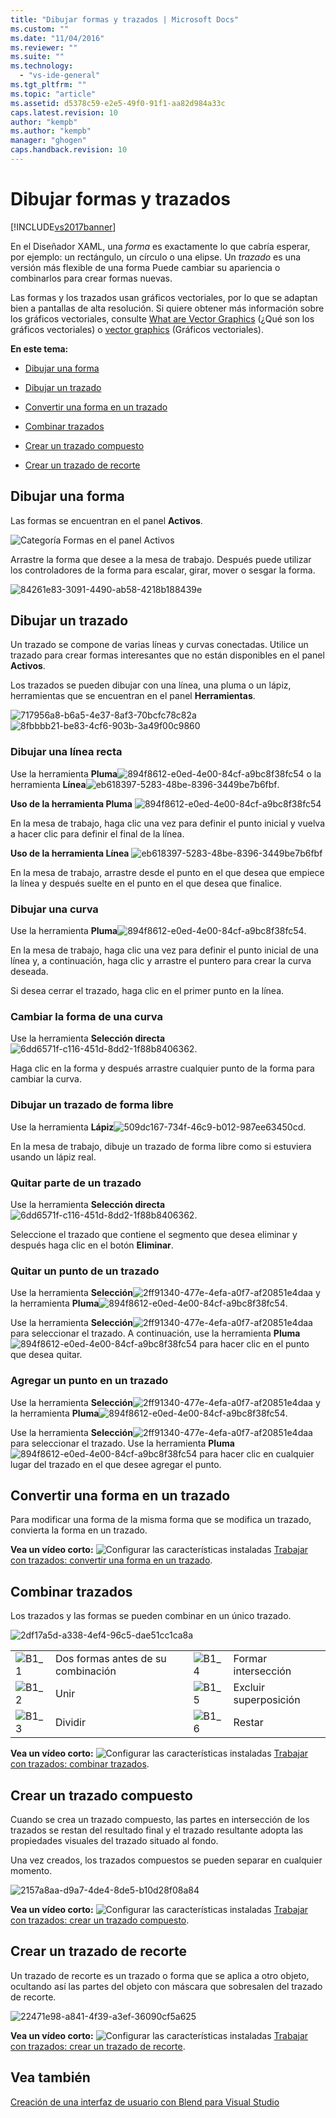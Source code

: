 ```yaml
---
title: "Dibujar formas y trazados | Microsoft Docs"
ms.custom: ""
ms.date: "11/04/2016"
ms.reviewer: ""
ms.suite: ""
ms.technology: 
  - "vs-ide-general"
ms.tgt_pltfrm: ""
ms.topic: "article"
ms.assetid: d5378c59-e2e5-49f0-91f1-aa82d984a33c
caps.latest.revision: 10
author: "kempb"
ms.author: "kempb"
manager: "ghogen"
caps.handback.revision: 10
---
```

# Dibujar formas y trazados
[!INCLUDE[vs2017banner](../code-quality/includes/vs2017banner.md)]

En el Diseñador XAML, una *forma* es exactamente lo que cabría esperar, por ejemplo: un rectángulo, un círculo o una elipse. Un *trazado* es una versión más flexible de una forma Puede cambiar su apariencia o combinarlos para crear formas nuevas.  
  
 Las formas y los trazados usan gráficos vectoriales, por lo que se adaptan bien a pantallas de alta resolución. Si quiere obtener más información sobre los gráficos vectoriales, consulte [What are Vector Graphics](https://www.youtube.com/watch?v=MoCSwF0n-io) \(¿Qué son los gráficos vectoriales\) o [vector graphics](http://www.webopedia.com/TERM/V/vector_graphics.html) \(Gráficos vectoriales\).  
  
 **En este tema:**  
  
-   [Dibujar una forma](#Shape)  
  
-   [Dibujar un trazado](#Path)  
  
-   [Convertir una forma en un trazado](#Convert)  
  
-   [Combinar trazados](#Combine)  
  
-   [Crear un trazado compuesto](#Compound)  
  
-   [Crear un trazado de recorte](#Clipping)  
  
##  <a name="Shape"></a> Dibujar una forma  
 Las formas se encuentran en el panel **Activos**.  
  
 ![Categoría Formas en el panel Activos](../designers/media/b4_shapes_assetspanel.png "b4\_Shapes\_AssetsPanel")  
  
 Arrastre la forma que desee a la mesa de trabajo. Después puede utilizar los controladores de la forma para escalar, girar, mover o sesgar la forma.  
  
 ![](../designers/media/84261e83-3091-4490-ab58-4218b188439e.png "84261e83\-3091\-4490\-ab58\-4218b188439e")  
  
##  <a name="Path"></a> Dibujar un trazado  
 Un trazado se compone de varias líneas y curvas conectadas. Utilice un trazado para crear formas interesantes que no están disponibles en el panel **Activos**.  
  
 Los trazados se pueden dibujar con una línea, una pluma o un lápiz, herramientas que se encuentran en el panel **Herramientas**.  
  
 ![](../designers/media/717956a8-b6a5-4e37-8af3-70bcfc78c82a.png "717956a8\-b6a5\-4e37\-8af3\-70bcfc78c82a") ![](../designers/media/8fbbbb21-be83-4cf6-903b-3a49f00c9860.png "8fbbbb21\-be83\-4cf6\-903b\-3a49f00c9860")  
  
### Dibujar una línea recta  
 Use la herramienta **Pluma**![](../designers/media/894f8612-e0ed-4e00-84cf-a9bc8f38fc54.png "894f8612\-e0ed\-4e00\-84cf\-a9bc8f38fc54") o la herramienta **Línea**![](../designers/media/eb618397-5283-48be-8396-3449be7b6fbf.png "eb618397\-5283\-48be\-8396\-3449be7b6fbf").  
  
 **Uso de la herramienta Pluma** ![](../designers/media/894f8612-e0ed-4e00-84cf-a9bc8f38fc54.png "894f8612\-e0ed\-4e00\-84cf\-a9bc8f38fc54")  
  
 En la mesa de trabajo, haga clic una vez para definir el punto inicial y vuelva a hacer clic para definir el final de la línea.  
  
 **Uso de la herramienta Línea** ![](../designers/media/eb618397-5283-48be-8396-3449be7b6fbf.png "eb618397\-5283\-48be\-8396\-3449be7b6fbf")  
  
 En la mesa de trabajo, arrastre desde el punto en el que desea que empiece la línea y después suelte en el punto en el que desea que finalice.  
  
### Dibujar una curva  
 Use la herramienta **Pluma**![](../designers/media/894f8612-e0ed-4e00-84cf-a9bc8f38fc54.png "894f8612\-e0ed\-4e00\-84cf\-a9bc8f38fc54").  
  
 En la mesa de trabajo, haga clic una vez para definir el punto inicial de una línea y, a continuación, haga clic y arrastre el puntero para crear la curva deseada.  
  
 Si desea cerrar el trazado, haga clic en el primer punto en la línea.  
  
### Cambiar la forma de una curva  
 Use la herramienta **Selección directa**![](../designers/media/6dd6571f-c116-451d-8dd2-1f88b8406362.png "6dd6571f\-c116\-451d\-8dd2\-1f88b8406362").  
  
 Haga clic en la forma y después arrastre cualquier punto de la forma para cambiar la curva.  
  
### Dibujar un trazado de forma libre  
 Use la herramienta **Lápiz**![](../designers/media/509dc167-734f-46c9-b012-987ee63450cd.png "509dc167\-734f\-46c9\-b012\-987ee63450cd").  
  
 En la mesa de trabajo, dibuje un trazado de forma libre como si estuviera usando un lápiz real.  
  
### Quitar parte de un trazado  
 Use la herramienta **Selección directa**![](../designers/media/6dd6571f-c116-451d-8dd2-1f88b8406362.png "6dd6571f\-c116\-451d\-8dd2\-1f88b8406362").  
  
 Seleccione el trazado que contiene el segmento que desea eliminar y después haga clic en el botón **Eliminar**.  
  
### Quitar un punto de un trazado  
 Use la herramienta **Selección**![](../designers/media/2ff91340-477e-4efa-a0f7-af20851e4daa.png "2ff91340\-477e\-4efa\-a0f7\-af20851e4daa") y la herramienta **Pluma**![](../designers/media/894f8612-e0ed-4e00-84cf-a9bc8f38fc54.png "894f8612\-e0ed\-4e00\-84cf\-a9bc8f38fc54").  
  
 Use la herramienta **Selección**![](../designers/media/2ff91340-477e-4efa-a0f7-af20851e4daa.png "2ff91340\-477e\-4efa\-a0f7\-af20851e4daa") para seleccionar el trazado. A continuación, use la herramienta **Pluma**![](../designers/media/894f8612-e0ed-4e00-84cf-a9bc8f38fc54.png "894f8612\-e0ed\-4e00\-84cf\-a9bc8f38fc54") para hacer clic en el punto que desea quitar.  
  
### Agregar un punto en un trazado  
 Use la herramienta **Selección**![](../designers/media/2ff91340-477e-4efa-a0f7-af20851e4daa.png "2ff91340\-477e\-4efa\-a0f7\-af20851e4daa") y la herramienta **Pluma**![](../designers/media/894f8612-e0ed-4e00-84cf-a9bc8f38fc54.png "894f8612\-e0ed\-4e00\-84cf\-a9bc8f38fc54").  
  
 Use la herramienta **Selección**![](../designers/media/2ff91340-477e-4efa-a0f7-af20851e4daa.png "2ff91340\-477e\-4efa\-a0f7\-af20851e4daa") para seleccionar el trazado. Use la herramienta **Pluma**![](../designers/media/894f8612-e0ed-4e00-84cf-a9bc8f38fc54.png "894f8612\-e0ed\-4e00\-84cf\-a9bc8f38fc54") para hacer clic en cualquier lugar del trazado en el que desee agregar el punto.  
  
##  <a name="Convert"></a> Convertir una forma en un trazado  
 Para modificar una forma de la misma forma que se modifica un trazado, convierta la forma en un trazado.  
  
 **Vea un vídeo corto:** ![Configurar las características instaladas](../designers/media/bldadminconsoleinitialconfigicon.png "BldAdminConsoleInitialConfigIcon") [Trabajar con trazados: convertir una forma en un trazado](https://www.youtube.com/watch?v=Io5bC0-nH6Q#t=147).  
  
##  <a name="Combine"></a> Combinar trazados  
 Los trazados y las formas se pueden combinar en un único trazado.  
  
 ![](../designers/media/2df17a5d-a338-4ef4-96c5-dae51cc1ca8a.png "2df17a5d\-a338\-4ef4\-96c5\-dae51cc1ca8a")  
  
|||||  
|-|-|-|-|  
|![](../designers/media/b1_1.png "B1\_1")|Dos formas antes de su combinación|![](../designers/media/b1_4.png "B1\_4")|Formar intersección|  
|![](../designers/media/b1_2.png "B1\_2")|Unir|![](../designers/media/b1_5.png "B1\_5")|Excluir superposición|  
|![](../designers/media/b1_3.png "B1\_3")|Dividir|![](../designers/media/b1_6.png "B1\_6")|Restar|  
  
 **Vea un vídeo corto:** ![Configurar las características instaladas](../designers/media/bldadminconsoleinitialconfigicon.png "BldAdminConsoleInitialConfigIcon") [Trabajar con trazados: combinar trazados](https://www.youtube.com/watch?v=Io5bC0-nH6Q#t=195).  
  
##  <a name="Compound"></a> Crear un trazado compuesto  
 Cuando se crea un trazado compuesto, las partes en intersección de los trazados se restan del resultado final y el trazado resultante adopta las propiedades visuales del trazado situado al fondo.  
  
 Una vez creados, los trazados compuestos se pueden separar en cualquier momento.  
  
 ![](../designers/media/2157a8aa-d9a7-4de4-8de5-b10d28f08a84.png "2157a8aa\-d9a7\-4de4\-8de5\-b10d28f08a84")  
  
 **Vea un vídeo corto:** ![Configurar las características instaladas](../designers/media/bldadminconsoleinitialconfigicon.png "BldAdminConsoleInitialConfigIcon") [Trabajar con trazados: crear un trazado compuesto](https://www.youtube.com/watch?v=Io5bC0-nH6Q).  
  
##  <a name="Clipping"></a> Crear un trazado de recorte  
 Un trazado de recorte es un trazado o forma que se aplica a otro objeto, ocultando así las partes del objeto con máscara que sobresalen del trazado de recorte.  
  
 ![](../designers/media/22471e98-a841-4f39-a3ef-36090cf5a625.png "22471e98\-a841\-4f39\-a3ef\-36090cf5a625")  
  
 **Vea un vídeo corto:** ![Configurar las características instaladas](../designers/media/bldadminconsoleinitialconfigicon.png "BldAdminConsoleInitialConfigIcon") [Trabajar con trazados: crear un trazado de recorte](https://www.youtube.com/watch?v=Io5bC0-nH6Q#t=232).  
  
## Vea también  
 [Creación de una interfaz de usuario con Blend para Visual Studio](../designers/creating-a-ui-by-using-blend-for-visual-studio.md)